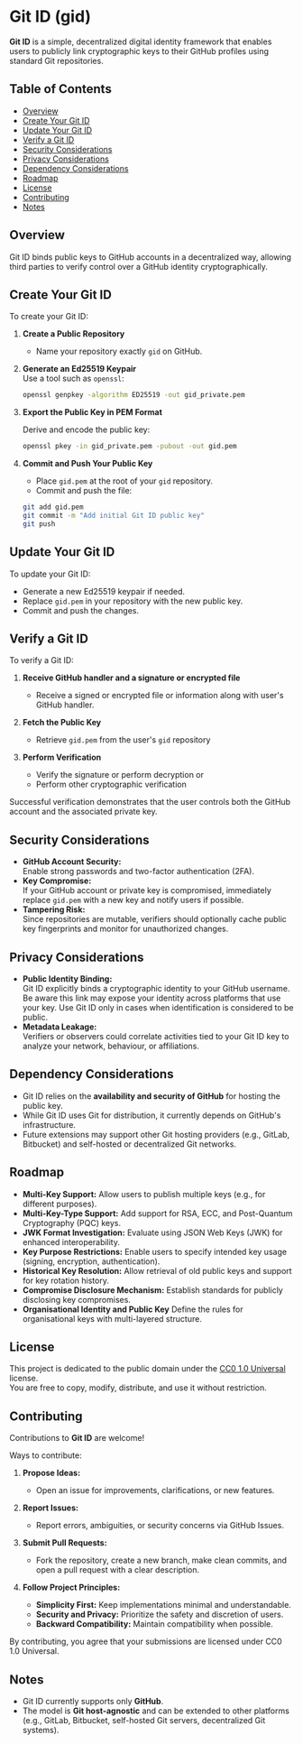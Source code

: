 # Git ID (gid) <!-- omit in toc -->

**Git ID** is a simple, decentralized digital identity framework that enables users to publicly link cryptographic keys to their GitHub profiles using standard Git repositories.

## Table of Contents <!-- omit in toc -->

- [Overview](#overview)
- [Create Your Git ID](#create-your-git-id)
- [Update Your Git ID](#update-your-git-id)
- [Verify a Git ID](#verify-a-git-id)
- [Security Considerations](#security-considerations)
- [Privacy Considerations](#privacy-considerations)
- [Dependency Considerations](#dependency-considerations)
- [Roadmap](#roadmap)
- [License](#license)
- [Contributing](#contributing)
- [Notes](#notes)

## Overview

Git ID binds public keys to GitHub accounts in a decentralized way, allowing third parties to verify control over a GitHub identity cryptographically.

## Create Your Git ID

To create your Git ID:

1. **Create a Public Repository**  
   - Name your repository exactly `gid` on GitHub.

2. **Generate an Ed25519 Keypair**  
   Use a tool such as `openssl`:

   ```bash
   openssl genpkey -algorithm ED25519 -out gid_private.pem
   ```

3. **Export the Public Key in PEM Format**  

   Derive and encode the public key:

   ```bash
   openssl pkey -in gid_private.pem -pubout -out gid.pem
   ```

4. **Commit and Push Your Public Key**
   - Place `gid.pem` at the root of your `gid` repository.
   - Commit and push the file:

   ```bash
   git add gid.pem
   git commit -m "Add initial Git ID public key"
   git push
   ```

## Update Your Git ID

To update your Git ID:

- Generate a new Ed25519 keypair if needed.
- Replace `gid.pem` in your repository with the new public key.
- Commit and push the changes.

## Verify a Git ID

To verify a Git ID:

1. **Receive GitHub handler and a signature or encrypted file**
   - Receive a signed or encrypted file or information along with user's GitHub handler.

2. **Fetch the Public Key**
   - Retrieve `gid.pem` from the user's `gid` repository

3. **Perform Verification**
   - Verify the signature or perform decryption or
   - Perform other cryptographic verification

Successful verification demonstrates that the user controls both the GitHub account and the associated private key.

## Security Considerations

- **GitHub Account Security:**  
  Enable strong passwords and two-factor authentication (2FA).
- **Key Compromise:**  
  If your GitHub account or private key is compromised, immediately replace `gid.pem` with a new key and notify users if possible.
- **Tampering Risk:**  
  Since repositories are mutable, verifiers should optionally cache public key fingerprints and monitor for unauthorized changes.

## Privacy Considerations

- **Public Identity Binding:**  
  Git ID explicitly binds a cryptographic identity to your GitHub username. Be aware this link may expose your identity across platforms that use your key. Use Git ID only in cases when identification is considered to be public.
- **Metadata Leakage:**  
  Verifiers or observers could correlate activities tied to your Git ID key to analyze your network, behaviour, or affiliations.

## Dependency Considerations

- Git ID relies on the **availability and security of GitHub** for hosting the public key.
- While Git ID uses Git for distribution, it currently depends on GitHub's infrastructure.
- Future extensions may support other Git hosting providers (e.g., GitLab, Bitbucket) and self-hosted or decentralized Git networks.

## Roadmap

- **Multi-Key Support:** Allow users to publish multiple keys (e.g., for different purposes).
- **Multi-Key-Type Support:** Add support for RSA, ECC, and Post-Quantum Cryptography (PQC) keys.
- **JWK Format Investigation:** Evaluate using JSON Web Keys (JWK) for enhanced interoperability.
- **Key Purpose Restrictions:** Enable users to specify intended key usage (signing, encryption, authentication).
- **Historical Key Resolution:** Allow retrieval of old public keys and support for key rotation history.
- **Compromise Disclosure Mechanism:** Establish standards for publicly disclosing key compromises.
- **Organisational Identity and Public Key** Define the rules for organisational keys with multi-layered structure.

## License

This project is dedicated to the public domain under the [CC0 1.0 Universal](https://creativecommons.org/publicdomain/zero/1.0/) license.  
You are free to copy, modify, distribute, and use it without restriction.

## Contributing

Contributions to **Git ID** are welcome!

Ways to contribute:

1. **Propose Ideas:**  
   - Open an issue for improvements, clarifications, or new features.

2. **Report Issues:**  
   - Report errors, ambiguities, or security concerns via GitHub Issues.

3. **Submit Pull Requests:**  
   - Fork the repository, create a new branch, make clean commits, and open a pull request with a clear description.

4. **Follow Project Principles:**  
   - **Simplicity First:** Keep implementations minimal and understandable.
   - **Security and Privacy:** Prioritize the safety and discretion of users.
   - **Backward Compatibility:** Maintain compatibility when possible.

By contributing, you agree that your submissions are licensed under CC0 1.0 Universal.

## Notes

- Git ID currently supports only **GitHub**.
- The model is **Git host-agnostic** and can be extended to other platforms (e.g., GitLab, Bitbucket, self-hosted Git servers, decentralized Git systems).
